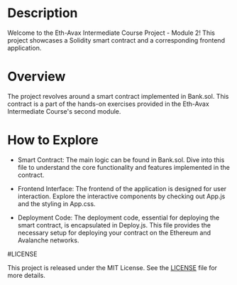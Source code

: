# Description
Welcome to the Eth-Avax Intermediate Course Project - Module 2! This project showcases a Solidity smart contract and a corresponding frontend application.  
  
# Overview
The project revolves around a smart contract implemented in Bank.sol. This contract is a part of the hands-on exercises provided in the Eth-Avax Intermediate Course's second module.  

# How to Explore
- Smart Contract: The main logic can be found in Bank.sol. Dive into this file to understand the core functionality and features implemented in the contract.

- Frontend Interface: The frontend of the application is designed for user interaction. Explore the interactive components by checking out App.js and the styling in App.css.

- Deployment Code: The deployment code, essential for deploying the smart contract, is encapsulated in Deploy.js. This file provides the necessary setup for deploying your contract on the Ethereum and Avalanche networks.

#LICENSE

This project is released under the MIT License. See the [LICENSE](https://github.com/shashwat4578/ETH-AVAX-MOD-2/blob/main/LICENSE) file for more details.
